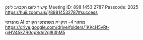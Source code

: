 
קישור לזום הקבוע: לינק
Meeting ID: 898 1453 2787
Passcode: 2025
https://huji.zoom.us/j/89814532787#success

מהנדסי AI מחזור 4- תיקיית משתתפי הקורס
https://drive.google.com/drive/folders/1KKcH5vRt-giHV45kZR0opSdn2ql83hM5
